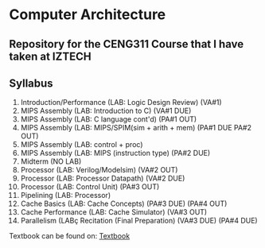 # Computer Architecture
## Repository for the CENG311 Course that I have taken at IZTECH

## Syllabus 
1.  Introduction/Performance (LAB: Logic Design Review) (VA#1)
2.  MIPS Assembly (LAB: Introduction to C) (VA#1 DUE)
3.  MIPS Assembly (LAB: C language cont'd) (PA#1 OUT)
4.  MIPS Assembly (LAB: MIPS/SPIM(sim + arith + mem) (PA#1 DUE PA#2 OUT) 
5.  MIPS Assembly (LAB: control + proc) 
6.  MIPS Assembly (LAB: MIPS (instruction type) (PA#2 DUE)
7.  Midterm (NO LAB) 
8.  Processor (LAB: Verilog/Modelsim) (VA#2 OUT)
9.  Processor (LAB: Processor Datapath) (VA#2 DUE)
10. Processor (LAB: Control Unit) (PA#3 OUT)
11. Pipelining (LAB: Processor)
12. Cache Basics (LAB: Cache Concepts) (PA#3 DUE) (PA#4 OUT) 
13. Cache Performance (LAB: Cache Simulator) (VA#3 OUT) 
14. Parallelism (LABç Recitation (Final Preparation) (VA#3 DUE) (PA#4 DUE)

Textbook can be found on: [Textbook](/textbook.zip)
